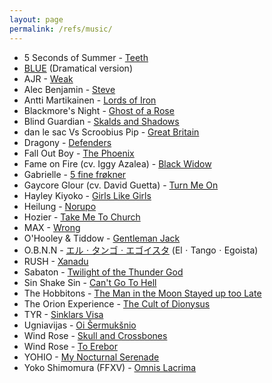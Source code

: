 ```yaml
---
layout: page
permalink: /refs/music/
---
```


- 5 Seconds of Summer - [Teeth](https://www.youtube.com/watch?v=JWeJHN5P-E8)
- [BLUE](https://www.youtube.com/watch?v=htS8QX3OGlg) (Dramatical version)
- AJR - [Weak](https://www.youtube.com/watch?v=txCCYBMKdB0)
- Alec Benjamin - [Steve](https://www.youtube.com/watch?v=Wpvpb6QRVDw)
- Antti Martikainen - [Lords of Iron](https://www.youtube.com/watch?v=U5u9glfqDsc)
- Blackmore's Night - [Ghost of a Rose](https://www.youtube.com/watch?v=kPk9c0UK0Fg)
- Blind Guardian - [Skalds and Shadows](https://www.youtube.com/watch?v=0QPq041UhkQ)
- dan le sac Vs Scroobius Pip - [Great Britain](https://www.youtube.com/watch?v=YeV2cExvnMI)
- Dragony - [Defenders](https://www.youtube.com/watch?v=1wuG6RuhdfY)
- Fall Out Boy - [The Phoenix](https://www.youtube.com/watch?v=5hDZbroaQDc)
- Fame on Fire (cv. Iggy Azalea) - [Black Widow](https://www.youtube.com/watch?v=LLfUCB471q8)
- Gabrielle - [5 fine frøkner](https://www.youtube.com/watch?v=aAzRGZqo8AY)
- Gaycore Glour (cv. David Guetta) - [Turn Me On](https://www.youtube.com/watch?v=wEveXEnvBmY)
- Hayley Kiyoko - [Girls Like Girls](https://www.youtube.com/watch?v=I0MT8SwNa_U)
- Heilung - [Norupo](https://www.youtube.com/watch?v=64CACoHNBEI)
- Hozier - [Take Me To Church](https://www.youtube.com/watch?v=PVjiKRfKpPI)
- MAX - [Wrong](https://www.youtube.com/watch?v=aIs5MhTx1uc)
- O'Hooley & Tiddow - [Gentleman Jack](https://www.youtube.com/watch?v=XQsZNaia3ck)
- O.B.N.N - [エルㆍタンゴㆍエゴイスタ](https://www.youtube.com/watch?v=xN9AN0K-ALI) (ElㆍTangoㆍEgoista)
- RUSH - [Xanadu](https://www.youtube.com/watch?v=SEuOoMprDqg)
- Sabaton - [Twilight of the Thunder God](https://www.youtube.com/watch?v=RhN-RhQSr0g)
- Sin Shake Sin - [Can't Go To Hell](https://www.youtube.com/watch?v=R2ct_Gkq-HQ)
- The Hobbitons - [The Man in the Moon Stayed up too Late](https://www.youtube.com/watch?v=qIvphji0BD4)
- The Orion Experience - [The Cult of Dionysus](https://www.youtube.com/watch?v=8ZcqaolcjUI)
- TYR - [Sinklars Visa](https://www.youtube.com/watch?v=0I1geB7U5VI)
- Ugniavijas - [Oi Šermukšnio](https://www.youtube.com/watch?v=H-elyK2cnxI)
- Wind Rose - [Skull and Crossbones](https://www.youtube.com/watch?v=Jyq6JWZnOWo)
- Wind Rose - [To Erebor](https://www.youtube.com/watch?v=-qF1EQXIG1c)
- YOHIO - [My Nocturnal Serenade](https://www.youtube.com/watch?v=HxqKZ9xKjTg)
- Yoko Shimomura (FFXV) - [Omnis Lacrima](https://www.youtube.com/watch?v=wSkpr4LPT8w)
